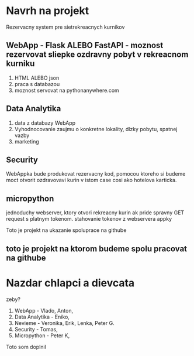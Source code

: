 # Navrh na projekt

Rezervacny system pre sietrekreacnych kurnikov

## WebApp - Flask ALEBO FastAPI - moznost rezervovat sliepke ozdravny pobyt v rekreacnom kurniku 
1. HTML ALEBO json
2. praca s databazou
3. moznost servovat na pythonanywhere.com

## Data Analytika
1. data z databazy WebApp
2. Vyhodnocovanie zaujmu o konkretne lokality, dlzky pobytu, spatnej vazby
3. marketing

## Security
WebAppka bude produkovat rezervacny kod, pomocou ktoreho si budeme moct otvorit ozdravovavi kurin v istom case
cosi ako hotelova karticka.

## micropython
jednoduchy webserver, ktory otvori rekreacny kurin ak pride spravny GET request s platnym tokenom.
stahovanie tokenov z webservera appky 

Toto je projekt na ukazanie spoluprace na githube

## toto je projekt na ktorom budeme spolu pracovat na githube


Nazdar chlapci a dievcata
=======
zeby? 

1. WebApp - Vlado, Anton, 
2. Data Analytika - Eniko, 
3. Nevieme - Veronika, Erik, Lenka, Peter G.
4. Security - Tomas, 
5. Micropython - Peter K, 

Toto som doplnil
